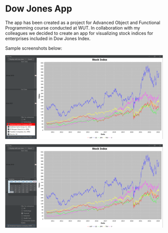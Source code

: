 # Dow Jones App
The app has been created as a project for Advanced Object and Functional Programming course conducted at WUT. In collaboration with my colleagues we decided to create an app for visualizing stock indices for enterprises included in Dow Jones Index.

Sample screenshots below:

![](https://github.com/AKapich/Dow_Jones_App/blob/main/sample_screenshots/sample_screen.png)

![](https://github.com/AKapich/Dow_Jones_App/blob/main/sample_screenshots/sample_screen_2.png)
